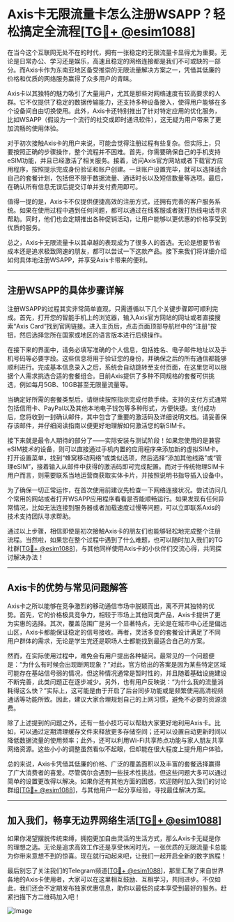 # Axis卡无限流量卡怎么注册WSAPP？轻松搞定全流程[[TG💪+ @esim1088](https://t.me/s/esim1088)]

在当今这个互联网无处不在的时代，拥有一张稳定的无限流量卡显得尤为重要。无论是日常办公、学习还是娱乐，高速且稳定的网络连接都是我们不可或缺的一部分。而Axis卡作为东南亚地区备受推崇的无限流量解决方案之一，凭借其低廉的价格和优质的网络服务赢得了众多用户的青睐。

Axis卡以其独特的魅力吸引了大量用户，尤其是那些对网络速度有较高要求的人群。它不仅提供了稳定的数据传输能力，还支持多种设备接入，使得用户能够在多个设备间自由切换使用。此外，Axis卡还特别推出了针对特定应用的优化服务，比如WSAPP（假设为一个流行的社交或即时通讯软件），这无疑为用户带来了更加流畅的使用体验。

对于初次接触Axis卡的用户来说，可能会觉得注册过程有些复杂。但实际上，只要按照正确的步骤操作，整个流程并不困难。首先，你需要确保自己的手机支持eSIM功能，并且已经激活了相关服务。接着，访问Axis官方网站或者下载官方应用程序，按照提示完成身份验证和账户创建。一旦账户设置完毕，就可以选择适合自己的套餐计划，包括但不限于数据流量、通话时长以及短信数量等选项。最后，在确认所有信息无误后提交订单并支付费用即可。

值得一提的是，Axis卡不仅提供便捷高效的注册方式，还拥有完善的客户服务系统。如果在使用过程中遇到任何问题，都可以通过在线客服或者拨打热线电话寻求帮助。同时，他们也会定期推出各种促销活动，让用户能够以更优惠的价格享受到优质的服务。

总之，Axis卡无限流量卡以其卓越的表现成为了很多人的首选。无论是想要节省成本还是追求极致网速的朋友，都可以尝试一下这款产品。接下来我们将详细介绍如何具体地注册WSAPP，并享受Axis卡带来的便利。

---

## 注册WSAPP的具体步骤详解

注册WSAPP的过程其实非常简单直观，只需遵循以下几个关键步骤即可顺利完成。首先，打开您的智能手机上的浏览器，输入Axis官方网站的网址或者直接搜索“Axis Card”找到官网链接。进入主页后，点击页面顶部导航栏中的“注册”按钮，然后选择您所在国家或地区的语言版本进行后续操作。

在接下来的界面中，请务必填写准确的个人信息，包括姓名、电子邮件地址以及手机号码等必要字段。这些信息将用于验证您的身份，并确保之后的所有通信都能够顺利进行。完成基本信息录入之后，系统会自动跳转至支付页面，在这里您可以根据个人需求挑选合适的套餐组合。目前Axis提供了多种不同规格的套餐可供挑选，例如每月5GB、10GB甚至无限量流量等。

当确定好所需的套餐类型后，请继续按照指示完成付款手续。支持的支付方式通常包括信用卡、PayPal以及其他本地电子钱包等多种形式，方便快捷。支付成功后，您将收到一封确认邮件，其中包含了重要的激活码及详细说明文档。请妥善保存该邮件，并仔细阅读指南以便更好地理解如何激活您的新SIM卡。

接下来就是最令人期待的部分了——实际安装与测试阶段！如果您使用的是兼容eSIM技术的设备，则可以直接通过手机内置的应用程序来添加新的虚拟SIM卡。打开设置菜单，找到“蜂窝移动网络”或类似选项，然后选择“添加其他线路”或“管理eSIM”，接着输入从邮件中获得的激活码即可完成配置。而对于传统物理SIM卡用户而言，则需要联系当地运营商获取实体卡片，并按照说明书指导插入设备中。

为了确保一切正常运作，在首次使用前建议先检查一下网络连接状况。尝试访问几个常用的网站或者打开WSAPP应用程序看看是否能顺畅运行。如果发现有任何异常情况，比如无法连接到服务器或者加载速度过慢等问题，可以立即联系Axis的技术支持团队寻求帮助。

通过以上步骤，相信即使是初次接触Axis卡的朋友们也能够轻松地完成整个注册流程。当然啦，如果您在整个过程中遇到了什么难题，也可以随时加入我们的TG社群[[TG💪+ @esim1088](https://t.me/s/esim1088)]，与其他同样使用Axis卡的小伙伴们交流心得，共同探讨解决办法！

---

## Axis卡的优势与常见问题解答

Axis卡之所以能够在竞争激烈的移动通信市场中脱颖而出，离不开其独特的优势。首先，它的价格极具竞争力，相较于市场上其他同类产品，Axis卡提供了更为实惠的选择。其次，覆盖范围广是另一个显著特点，无论是在城市中心还是偏远山区，Axis卡都能保证稳定的信号接收。再者，灵活多变的套餐设计满足了不同用户群体的需求，无论是学生党还是职场人士都能找到最适合自己的方案。

然而，在实际使用过程中，难免会有用户提出各种疑问。最常见的一个问题便是：“为什么有时候会出现断网现象？”对此，官方给出的答案是因为某些特定区域可能存在基站信号弱的情况，但这种情况通常是暂时性的，并且随着基础设施建设不断完善，此类问题正在逐步减少。另外，也有用户反映说：“为什么我的流量消耗得这么快？”实际上，这可能是由于开启了后台同步功能或是频繁使用高清视频通话等功能所致。因此，建议大家合理规划自己的上网习惯，避免不必要的资源浪费。

除了上述提到的问题之外，还有一些小技巧可以帮助大家更好地利用Axis卡。比如，可以通过定期清理缓存文件来释放更多存储空间；还可以设置自动更新时间以降低数据流量的使用频率；此外，还可以利用Wi-Fi共享热点功能与家人朋友共享网络资源。这些小小的调整虽然看似不起眼，但却能在很大程度上提升用户体验。

总的来说，Axis卡凭借其低廉的价格、广泛的覆盖面积以及丰富的套餐选择赢得了广大消费者的喜爱。尽管偶尔会遇到一些技术性挑战，但这些问题大多可以通过简单的设置更改得以解决。如果你还有其他方面的困惑，欢迎随时加入我们的讨论群组[[TG💪+ @esim1088](https://t.me/s/esim1088)]，与其他用户一起分享经验，寻找最佳解决方案。

---

## 加入我们，畅享无边界网络生活[[TG💪+ @esim1088](https://t.me/s/esim1088)] 

如果你渴望摆脱传统束缚，拥抱更加自由灵活的生活方式，那么Axis卡无疑是你的理想之选。无论是追求高效工作还是享受休闲时光，一张优质的无限流量卡总能为你带来意想不到的惊喜。现在就行动起来吧，让我们一起开启全新的数字旅程！

最后别忘了关注我们的Telegram频道[[TG💪+ @esim1088](https://t.me/s/esim1088)]，那里汇聚了来自世界各地的Axis卡使用者，大家可以在这里相互鼓励、互相学习，共同进步。不仅如此，我们还会不定期发布独家优惠信息，助你以最低的成本享受到最好的服务。赶紧扫描下方二维码加入吧！

![Image](https://i.postimg.cc/4NQfJmqS/Snipaste-2025-05-13-00-14-12.png)